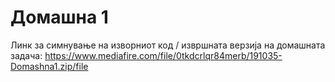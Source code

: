 # Домашна 1 
Линк за симнување на изворниот код / извршната верзија на домашната задача:
https://www.mediafire.com/file/0tkdcrlqr84merb/191035-Domashna1.zip/file
